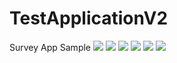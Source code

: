 # TestApplicationV2
Survey App Sample
![](app/screenshots/1.png)
![](app/screenshots/2.png)
![](app/screenshots/3.png)
![](app/screenshots/4.png)
![](app/screenshots/5.png)
![](app/screenshots/6.png)
